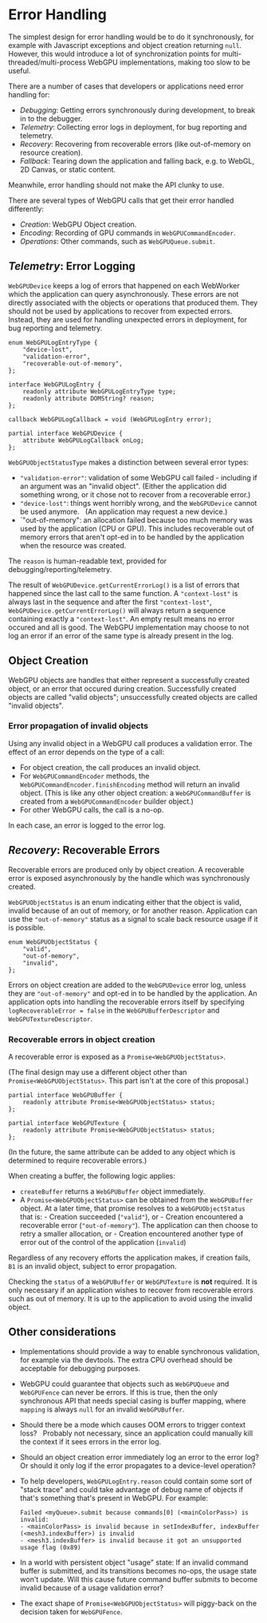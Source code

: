 # Error Handling

The simplest design for error handling would be to do it synchronously, for example with Javascript exceptions and object creation returning `null`.
However, this would introduce a lot of synchronization points for multi-threaded/multi-process WebGPU implementations, making too slow to be useful.

There are a number of cases that developers or applications need error handling for:

 - *Debugging*: Getting errors synchronously during development, to break in to the debugger.
 - *Telemetry*: Collecting error logs in deployment, for bug reporting and telemetry.
 - *Recovery*: Recovering from recoverable errors (like out-of-memory on resource creation).
 - *Fallback*: Tearing down the application and falling back, e.g. to WebGL, 2D Canvas, or static content.

Meanwhile, error handling should not make the API clunky to use.

There are several types of WebGPU calls that get their error handled differently:

 - *Creation*: WebGPU Object creation.
 - *Encoding*: Recording of GPU commands in `WebGPUCommandEncoder`.
 - *Operations*: Other commands, such as `WebGPUQueue.submit`.

## *Telemetry*: Error Logging

`WebGPUDevice` keeps a log of errors that happened on each WebWorker which the application can query asynchronously.
These errors are not directly associated with the objects or operations that produced them.
They should not be used by applications to recover from expected errors.
Instead, they are used for handling unexpected errors in deployment, for bug reporting and telemetry.

```
enum WebGPULogEntryType {
    "device-lost",
    "validation-error",
    "recoverable-out-of-memory",
};

interface WebGPULogEntry {
    readonly attribute WebGPULogEntryType type;
    readonly attribute DOMString? reason;
};

callback WebGPULogCallback = void (WebGPULogEntry error);

partial interface WebGPUDevice {
    attribute WebGPULogCallback onLog;
};
```

`WebGPUObjectStatusType` makes a distinction between several error types:

 - `"validation-error"`: validation of some WebGPU call failed - including if an argument was an "invalid object".
   (Either the application did something wrong, or it chose not to recover from a recoverable error.)
 - `"device-lost"`: things went horribly wrong, and the `WebGPUDevice` cannot be used anymore.
   (An application may request a new device.)
 - `"out-of-memory": an allocation failed because too much memory was used by the application (CPU or GPU).
   This includes recoverable out of memory errors that aren't opt-ed in to be handled by the application when the resource was created.

The `reason` is human-readable text, provided for debugging/reporting/telemetry.

The result of `WebGPUDevice.getCurrentErrorLog()` is a list of errors that happened since the last call to the same function.
A `"context-lost"` is always last in the sequence and after the first `"context-lost"`, `WebGPUDevice.getCurrentErrorLog()` will always return a sequence containing exactly a `"context-lost"`.
An empty result means no error occured and all is good.
The WebGPU implementation may choose to not log an error if an error of the same type is already present in the log.

## Object Creation

WebGPU objects are handles that either represent a successfully created object, or an error that occured during creation.
Successfully created objects are called "valid objects"; unsuccessfully created objects are called "invalid objects".

### Error propagation of invalid objects

Using any invalid object in a WebGPU call produces a validation error.
The effect of an error depends on the type of a call:

 - For object creation, the call produces an invalid object.
 - For `WebGPUCommandEncoder` methods, the `WebGPUCommandEncoder.finishEncoding` method will return an invalid object.
   (This is like any other object creation: a `WebGPUCommandBuffer` is created from a `WebGPUCommandEncoder` builder object.)
 - For other WebGPU calls, the call is a no-op.

In each case, an error is logged to the error log.

## *Recovery*: Recoverable Errors

Recoverable errors are produced only by object creation.
A recoverable error is exposed asynchronously by the handle which was synchronously created.

`WebGPUObjectStatus` is an enum indicating either that the object is valid, invalid because of an out of memory, or for another reason.
Application can use the `"out-of-memory"` status as a signal to scale back resource usage if it is possible.

```
enum WebGPUObjectStatus {
    "valid",
    "out-of-memory",
    "invalid",
};
```

Errors on object creation are added to the `WebGPUDevice` error log, unless they are `"out-of-memory"` and opt-ed in to be handled by the application.
An application opts into handling the recoverable errors itself by specifying `logRecoverableError = false` in the `WebGPUBufferDescriptor` and `WebGPUTextureDescriptor`.

### Recoverable errors in object creation

A recoverable error is exposed as a `Promise<WebGPUObjectStatus>`.

(The final design may use a different object other than `Promise<WebGPUObjectStatus>`.
This part isn't at the core of this proposal.)

```
partial interface WebGPUBuffer {
    readonly attribute Promise<WebGPUObjectStatus> status;
};

partial interface WebGPUTexture {
    readonly attribute Promise<WebGPUObjectStatus> status;
};
```

(In the future, the same attribute can be added to any object which is determined to require recoverable errors.)

When creating a buffer, the following logic applies:

 - `createBuffer` returns a `WebGPUBuffer` object immediately.
 - A `Promise<WebGPUObjectStatus>` can be obtained from the `WebGPUBuffer` object.
   At a later time, that promise resolves to a `WebGPUObjectStatus` that is:
       - Creation succeeded (`"valid"`), or
       - Creation encountered a recoverable error (`"out-of-memory"`).
         The application can then choose to retry a smaller allocation, or
       - Creation encountered another type of error out of the control of the application (`invalid`)

Regardless of any recovery efforts the application makes, if creation fails,
`B1` is an invalid object, subject to error propagation.

Checking the `status` of a `WebGPUBuffer` or `WebGPUTexture` is **not** required.
It is only necessary if an application wishes to recover from recoverable errors such as out of memory.
It is up to the application to avoid using the invalid object.

## Other considerations

 - Implementations should provide a way to enable synchronous validation, for example via the devtools.
   The extra CPU overhead should be acceptable for debugging purposes.

 - WebGPU could guarantee that objects such as `WebGPUQueue` and `WebGPUFence` can never be errors.
   If this is true, then the only synchronous API that needs special casing is buffer mapping, where `mapping` is always `null` for an invalid `WebGPUBuffer`.
   
 - Should there be a mode which causes OOM errors to trigger context loss?
   Probably not necessary, since an application could manually kill the context if it sees errors in the error log.

 - Should an object creation error immediately log an error to the error log?
   Or should it only log if the error propagates to a device-level operation?

 - To help developers, `WebGPULogEntry.reason` could contain some sort of "stack trace" and could take advantage of debug name of objects if that's something that's present in WebGPU.
   For example:

   ```
   Failed <myQueue>.submit because commands[0] (<mainColorPass>) is invalid:
   - <mainColorPass> is invalid because in setIndexBuffer, indexBuffer (<mesh3.indexBuffer>) is invalid
   - <mesh3.indexBuffer> is invalid because it got an unsupported usage flag (0x89)
   ```

 - In a world with persistent object "usage" state:
   If an invalid command buffer is submitted, and its transitions becomes no-ops, the usage state won't update.
   Will this cause future command buffer submits to become invalid because of a usage validation error?

 - The exact shape of `Promise<WebGPUObjectStatus>` will piggy-back on the decision taken for `WebGPUFence`.
